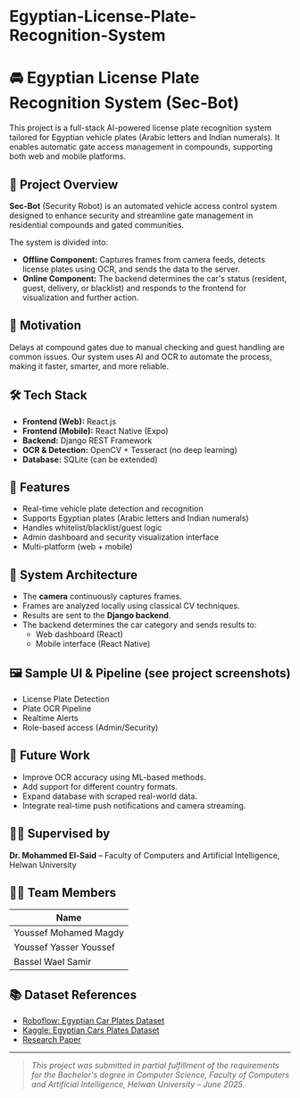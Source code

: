 # Egyptian-License-Plate-Recognition-System
# 🚘 Egyptian License Plate Recognition System (Sec-Bot)

This project is a full-stack AI-powered license plate recognition system tailored for Egyptian vehicle plates (Arabic letters and Indian numerals). It enables automatic gate access management in compounds, supporting both web and mobile platforms.

## 📌 Project Overview

**Sec-Bot** (Security Robot) is an automated vehicle access control system designed to enhance security and streamline gate management in residential compounds and gated communities.

The system is divided into:
- **Offline Component:** Captures frames from camera feeds, detects license plates using OCR, and sends the data to the server.
- **Online Component:** The backend determines the car's status (resident, guest, delivery, or blacklist) and responds to the frontend for visualization and further action.

## 🎯 Motivation

Delays at compound gates due to manual checking and guest handling are common issues. Our system uses AI and OCR to automate the process, making it faster, smarter, and more reliable.

## 🛠️ Tech Stack

- **Frontend (Web):** React.js  
- **Frontend (Mobile):** React Native (Expo)
- **Backend:** Django REST Framework
- **OCR & Detection:** OpenCV + Tesseract (no deep learning)
- **Database:** SQLite (can be extended)

## 🧠 Features

- Real-time vehicle plate detection and recognition
- Supports Egyptian plates (Arabic letters and Indian numerals)
- Handles whitelist/blacklist/guest logic
- Admin dashboard and security visualization interface
- Multi-platform (web + mobile)

## 📐 System Architecture

- The **camera** continuously captures frames.
- Frames are analyzed locally using classical CV techniques.
- Results are sent to the **Django backend**.
- The backend determines the car category and sends results to:
  - Web dashboard (React)
  - Mobile interface (React Native)

## 🖼️ Sample UI & Pipeline (see project screenshots)

- License Plate Detection
- Plate OCR Pipeline
- Realtime Alerts
- Role-based access (Admin/Security)

## 🔮 Future Work

- Improve OCR accuracy using ML-based methods.
- Add support for different country formats.
- Expand database with scraped real-world data.
- Integrate real-time push notifications and camera streaming.

## 👨‍🏫 Supervised by

**Dr. Mohammed El-Said** – Faculty of Computers and Artificial Intelligence, Helwan University

## 👨‍💻 Team Members

| Name                     |
|--------------------------|
| Youssef Mohamed Magdy    |
| Youssef Yasser Youssef   | 
| Bassel Wael Samir        |

## 📚 Dataset References

- [Roboflow: Egyptian Car Plates Dataset](https://universe.roboflow.com/alyalsayed-vyx6g/egyptian-car-plates)
- [Kaggle: Egyptian Cars Plates Dataset](https://www.kaggle.com/datasets/mahmoudeldebase/egyptian-cars-plates)
- [Research Paper](https://www.researchgate.net/publication/376210424_License_plate_detection_and_recognition_A_study_of_review)

---

> *This project was submitted in partial fulfillment of the requirements for the Bachelor's degree in Computer Science, Faculty of Computers and Artificial Intelligence, Helwan University – June 2025.*
